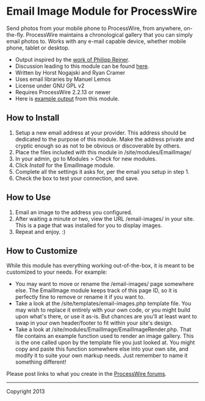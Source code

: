 # Email Image Module for ProcessWire

Send photos from your mobile phone to ProcessWire, from anywhere, on-the-fly. 
ProcessWire maintains a chronological gallery that you can simply email photos to.
Works with any e-mail capable device, whether mobile phone, tablet or desktop. 

- Output inspired by the [work of Philipp Reiner](http://panorama.philippreiner.de).
- Discussion leading to this module can be found [here](http://processwire.com/talk/topic/2324-panorama-heidenheim-using-tumblr-on-ios-to-post-to-pw/).
- Written by Horst Nogajski and Ryan Cramer
- Uses email libraries by Manuel Lemos
- License under GNU GPL v2 
- Requires ProcessWire 2.2.13 or newer
- Here is [example output](http://processwire.com/email-images/) from this module. 

## How to Install

1. Setup a new email address at your provider. This address should be 
   dedicated to the purpose of this module. Make the address private and
   cryptic enough so as not to be obvious or discoverable by others. 
2. Place the files included with this module in /site/modules/EmailImage/ 
3. In your admin, go to Modules > Check for new modules. 
4. Click *Install* for the EmailImage module. 
5. Complete all the settings it asks for, per the email you setup in step 1.
6. Check the box to test your connection, and save. 


## How to Use

1. Email an image to the address you configured. 
2. After waiting a minute or two, view the URL /email-images/ in your site. 
   This is a page that was installed for you to display images. 
3. Repeat and enjoy. :)


## How to Customize

While this module has everything working out-of-the-box, it is meant to be
customized to your needs. For example:

* You may want to move or rename the /email-images/ page somewhere else. 
  The EmailImage module keeps track of this page ID, so it is perfectly
  fine to remove or rename it if you want to. 
* Take a look at the /site/templates/email-images.php template file.
  You may wish to replace it entirely with your own code, or you might build
  upon what's there, or use it as-is. But chances are you'll at least want to
  swap in your own header/footer to fit within your site's design. 
* Take a look at /site/modules/EmailImage/EmailImageRender.php. That file 
  contains an example function used to render an image gallery. This is the 
  one called upon by the template file you just looked at. You might copy and
  paste this function somewhere else into your own site, and modify it to 
  suite your own markup needs. Just remember to name it something different!

Please post links to what you create in the [ProcessWire forums](http://processwire.com/talk/). 

--------------

Copyright 2013

